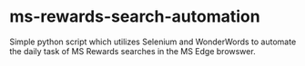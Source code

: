 # ms-rewards-search-automation

Simple python script which utilizes Selenium and WonderWords to automate the daily task of MS Rewards searches in the MS Edge browswer.